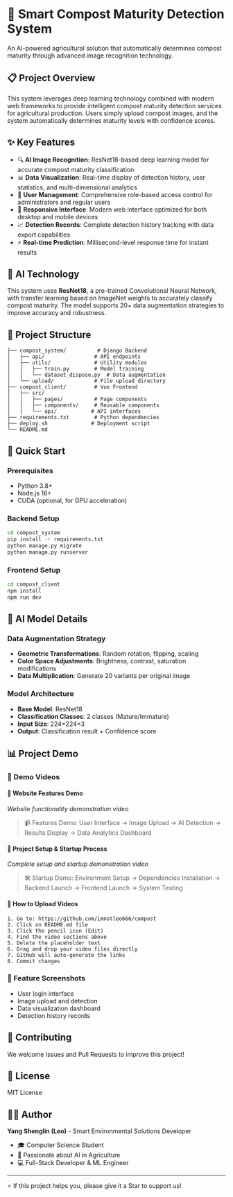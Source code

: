 # 🌱 Smart Compost Maturity Detection System

An AI-powered agricultural solution that automatically determines compost maturity through advanced image recognition technology.

## 📋 Project Overview

This system leverages deep learning technology combined with modern web frameworks to provide intelligent compost maturity detection services for agricultural production. Users simply upload compost images, and the system automatically determines maturity levels with confidence scores.

## ✨ Key Features

- 🔍 **AI Image Recognition**: ResNet18-based deep learning model for accurate compost maturity classification
- 📊 **Data Visualization**: Real-time display of detection history, user statistics, and multi-dimensional analytics
- 👥 **User Management**: Comprehensive role-based access control for administrators and regular users
- 📱 **Responsive Interface**: Modern web interface optimized for both desktop and mobile devices
- 📈 **Detection Records**: Complete detection history tracking with data export capabilities
- ⚡ **Real-time Prediction**: Millisecond-level response time for instant results

## 🤖 AI Technology

This system uses **ResNet18**, a pre-trained Convolutional Neural Network, with transfer learning based on ImageNet weights to accurately classify compost maturity. The model supports 20+ data augmentation strategies to improve accuracy and robustness.

## 📁 Project Structure

```
├── compost_system/          # Django Backend
│   ├── api/                # API endpoints
│   ├── utils/              # Utility modules
│   │   ├── train.py        # Model training
│   │   └── dataset_dispose.py  # Data augmentation
│   └── upload/             # File upload directory
├── compost_client/         # Vue Frontend
│   ├── src/
│   │   ├── pages/          # Page components
│   │   ├── components/     # Reusable components
│   │   └── api/           # API interfaces
├── requirements.txt        # Python dependencies
├── deploy.sh              # Deployment script
└── README.md
```

## 🚀 Quick Start

### Prerequisites
- Python 3.8+
- Node.js 16+
- CUDA (optional, for GPU acceleration)

### Backend Setup
```bash
cd compost_system
pip install -r requirements.txt
python manage.py migrate
python manage.py runserver
```

### Frontend Setup
```bash
cd compost_client
npm install
npm run dev
```


## 🔬 AI Model Details

### Data Augmentation Strategy
- **Geometric Transformations**: Random rotation, flipping, scaling
- **Color Space Adjustments**: Brightness, contrast, saturation modifications
- **Data Multiplication**: Generate 20 variants per original image

### Model Architecture
- **Base Model**: ResNet18
- **Classification Classes**: 2 classes (Mature/Immature)
- **Input Size**: 224×224×3
- **Output**: Classification result + Confidence score

## 📊 Project Demo

### 🎥 Demo Videos

#### 🌟 Website Features Demo
<!-- To add your website features video: -->
<!-- 1. Edit this file on GitHub -->
<!-- 2. Drag and drop your website demo video below this line -->

*Website functionality demonstration video*

> 📹 Features Demo: User Interface → Image Upload → AI Detection → Results Display → Data Analytics Dashboard

#### 🚀 Project Setup & Startup Process
<!-- To add your startup process video: -->
<!-- 1. Edit this file on GitHub -->
<!-- 2. Drag and drop your startup demo video below this line -->

*Complete setup and startup demonstration video*

> 🛠️ Startup Demo: Environment Setup → Dependencies Installation → Backend Launch → Frontend Launch → System Testing

#### 📝 How to Upload Videos
```
1. Go to: https://github.com/imnotleo666/compost
2. Click on README.md file
3. Click the pencil icon (Edit)
4. Find the video sections above
5. Delete the placeholder text
6. Drag and drop your video files directly
7. GitHub will auto-generate the links
8. Commit changes
```

### 📸 Feature Screenshots
- User login interface
- Image upload and detection  
- Data visualization dashboard
- Detection history records

## 🤝 Contributing

We welcome Issues and Pull Requests to improve this project!

## 📄 License

MIT License

## 👨‍💻 Author

**Yang Shenglin (Leo)** - Smart Environmental Solutions Developer

- 🎓 Computer Science Student
- 🌱 Passionate about AI in Agriculture  
- 💻 Full-Stack Developer & ML Engineer

---

⭐ If this project helps you, please give it a Star to support us!
